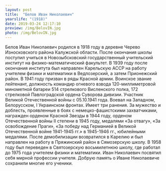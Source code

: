 ```yaml
---
layout: post
title:  "Белов Иван Николаевич"
yearslife: "(1918)"
date: 2019-03-24 12:17:10
preview: /img/BelovIN.jpg
photo: /img/BelovIN.jpg
---
```


Белов Иван Николаевич родился в 1918 году в деревне Черево Износковского района Калужской области. После окончания школы поступил учиться в Новозыбсковский государственный учительский институт на физико-математический факультет. В 1939 году после окончания института был направлен Карельскую АССР на работу учителем физики и математики в Ведлозерский, а затем Прионежский район. В 1941 году призван в ряды Красной армии. Воинское звание лейтенант, должность командир огневого взвода 120-миллиметровой минометной батареи 514 стрелкового Висленского полка, 172 стрелковой Павлоградской ордена Суворова дивизии. Участник Великой Отечественной войны с 05.10.1941 года. Воевал на Западном, Белорусском, I Украинском фронтах. Имеет три ранения. За мужество и доблесть, проявленные в боях с немецко-фашистскими захватчиками, награжден орденом Красной Звезды в 1944 году, орденом Отечественной войны II степени в 1945 году, медалями «За отвагу», «За освобождение Праги», «За победу над Германией в Великой Отечественной войне 1941-1945 гг.» в 1945-1946 гг., юбилейными медалями. После демобилизации возвратился в Карелию и был направлен на работу в Пряжинский район в Сямозерскую школу. В 1958 году был переведен в Святозерскую восьмилетнюю школу, где работал до 1975 года учителем физики и математики. Иван Николаевич посвятил себя мирной профессии учителя. Добрую память о Иване Николаевиче сохранили многие его ученики.